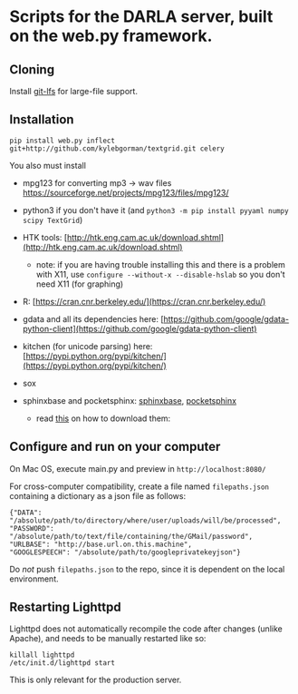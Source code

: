# Scripts for the DARLA server, built on the web.py framework.

## Cloning

Install [git-lfs](https://git-lfs.github.com/) for large-file support.

## Installation 
``` 
pip install web.py inflect git+http://github.com/kylebgorman/textgrid.git celery
```
You also must install

- mpg123 for converting mp3 -> wav files 
https://sourceforge.net/projects/mpg123/files/mpg123/

- python3 if you don't have it (and `python3 -m pip install pyyaml numpy scipy TextGrid`)

- HTK tools: [http://htk.eng.cam.ac.uk/download.shtml](http://htk.eng.cam.ac.uk/download.shtml)

	- note: if you are having trouble installing this and there is a problem with X11, use `configure --without-x --disable-hslab` so you don't need X11 (for graphing)
- R: [https://cran.cnr.berkeley.edu/](https://cran.cnr.berkeley.edu/)

-  gdata and all its dependencies here:
[https://github.com/google/gdata-python-client](https://github.com/google/gdata-python-client)  

- kitchen (for unicode parsing) here:
[https://pypi.python.org/pypi/kitchen/](https://pypi.python.org/pypi/kitchen/)

- sox
- sphinxbase and pocketsphinx: 
[sphinxbase](https://sourceforge.net/projects/cmusphinx/files/sphinxbase/5prealpha/), [pocketsphinx](https://sourceforge.net/projects/cmusphinx/files/pocketsphinx/5prealpha/)
	- read [this](http://cmusphinx.sourceforge.net/wiki/tutorialpocketsphinx) on how to download them:



## Configure and run on your computer

On Mac OS, execute main.py and preview in `http://localhost:8080/`

For cross-computer compatibility, create a file named `filepaths.json` containing a dictionary as a json file as follows:

```
{"DATA": "/absolute/path/to/directory/where/user/uploads/will/be/processed",
"PASSWORD": "/absolute/path/to/text/file/containing/the/GMail/password",
"URLBASE": "http://base.url.on.this.machine",
"GOOGLESPEECH": "/absolute/path/to/googleprivatekeyjson"}
```

Do *not* push `filepaths.json` to the repo, since it is dependent on the local environment.

## Restarting Lighttpd

Lighttpd does not automatically recompile the code after changes (unlike Apache), and needs to be manually restarted like so:

```
killall lighttpd
/etc/init.d/lighttpd start
```

This is only relevant for the production server.

